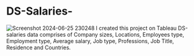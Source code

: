 # DS-Salaries-
![Screenshot 2024-06-25 230248](https://github.com/MTA037/DS-Salaries-/assets/144056952/219cf81e-4b30-4000-b459-f9b0e7740427)
I created this project on Tableau
DS-salaries data comprises of Company sizes, Locations, Employees type, Employment type, Average salary, Job type, Professions, Job Title, Residence and Countries.
